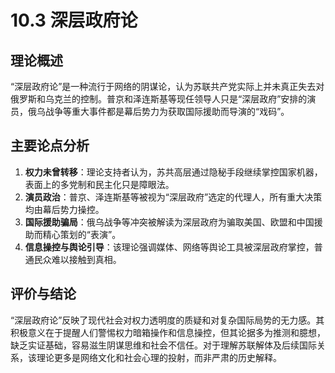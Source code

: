 # 10.3 深层政府论

## 理论概述
“深层政府论”是一种流行于网络的阴谋论，认为苏联共产党实际上并未真正失去对俄罗斯和乌克兰的控制。普京和泽连斯基等现任领导人只是“深层政府”安排的演员，俄乌战争等重大事件都是幕后势力为获取国际援助而导演的“戏码”。

## 主要论点分析
1. **权力未曾转移**：理论支持者认为，苏共高层通过隐秘手段继续掌控国家机器，表面上的多党制和民主化只是障眼法。
2. **演员政治**：普京、泽连斯基等被视为“深层政府”选定的代理人，所有重大决策均由幕后势力操控。
3. **国际援助骗局**：俄乌战争等冲突被解读为深层政府为骗取美国、欧盟和中国援助而精心策划的“表演”。
4. **信息操控与舆论引导**：该理论强调媒体、网络等舆论工具被深层政府掌控，普通民众难以接触到真相。

## 评价与结论
“深层政府论”反映了现代社会对权力透明度的质疑和对复杂国际局势的无力感。其积极意义在于提醒人们警惕权力暗箱操作和信息操控，但其论据多为推测和臆想，缺乏实证基础，容易滋生阴谋思维和社会不信任。对于理解苏联解体及后续国际关系，该理论更多是网络文化和社会心理的投射，而非严肃的历史解释。